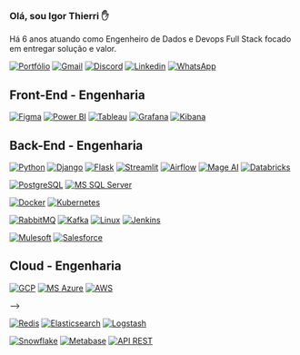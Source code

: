 <!--
**igorthierri18/igorthierri18** is a ✨ _special_ ✨ repository because its `README.md` (this file) appears on your GitHub profile.
Here are some ideas to get you started:
- 🔭 I’m currently working on ...
- 🌱 I’m currently learning ...
- 👯 I’m looking to collaborate on ...
- 🤔 I’m looking for help with ...
- 💬 Ask me about ...
- 📫 How to reach me: ...
- 😄 Pronouns: ...
- ⚡ Fun fact: ...
-->
### Olá, sou Igor Thierri ✋
Há 6 anos atuando como Engenheiro de Dados e Devops Full Stack focado em entregar solução e valor.

[![Portfólio](https://img.shields.io/badge/Blogger-FF5722?style=for-the-badge&logo=blogger&logoColor=white)](https://app.powerbi.com/view?r=eyJrIjoiZGQ4OTMyZTEtZmFmMS00NTJhLWIzNzgtYTU5ZTc0MDM1NTc1IiwidCI6ImI1MzBiMGRmLWZiMmEtNDZlMC1hMTY4LTQwNWZjY2NmMWE5NCJ9&pageName=ReportSection)
[![Gmail](https://img.shields.io/badge/Gmail-D14836?style=for-the-badge&logo=gmail&logoColor=white)](https://bit.ly/3qIIkNo)
[![Discord](https://img.shields.io/badge/Discord-7289DA?style=for-the-badge&logo=discord&logoColor=white)](Genial#0487)
[![Linkedin](https://img.shields.io/badge/LinkedIn-0077B5?style=for-the-badge&logo=linkedin&logoColor=white)](https://www.linkedin.com/in/igor-thierri-594706180/)
[![WhatsApp](https://img.shields.io/badge/WhatsApp-25D366?style=for-the-badge&logo=whatsapp&logoColor=white)](https://api.whatsapp.com/send?1=pt_BR&phone=5511984155901)

## Front-End - Engenharia
[![Figma](https://img.shields.io/badge/Figma-F24E1E?style=for-the-badge&logo=figma&logoColor=white)]()
[![Power BI](https://img.shields.io/badge/Power_BI-FFB900?style=for-the-badge&logo=powerbi&logoColor=white)]()
[![Tableau](https://img.shields.io/badge/Tableau-E97627?style=for-the-badge&logo=Tableau&logoColor=white)]()
[![Grafana](https://img.shields.io/badge/Grafana-F46800?style=for-the-badge&logo=grafana&logoColor=white)]()
[![Kibana](https://img.shields.io/badge/Kibana-005571?style=for-the-badge&logo=kibana&logoColor=white)]()

## Back-End - Engenharia
[![Python](https://img.shields.io/badge/Python-14354C?style=for-the-badge&logo=python&logoColor=white)]()
[![Django](https://img.shields.io/badge/Django-092E20?style=for-the-badge&logo=django&logoColor=white)]()
[![Flask](https://img.shields.io/badge/Flask-000000?style=for-the-badge&logo=flask&logoColor=white)]()
[![Streamlit](https://img.shields.io/badge/Streamlit-FF4B4B?style=for-the-badge&logo=streamlit&logoColor=white)]()
[![Airflow](https://img.shields.io/badge/Airflow-017CEE?style=for-the-badge&logo=apache-airflow&logoColor=white)]()
[![Mage AI](https://img.shields.io/badge/Mage_AI-005C89?style=for-the-badge&logo=mage-ai&logoColor=white)]()
[![Databricks](https://img.shields.io/badge/Databricks-FCC624?style=for-the-badge&logo=databricks&logoColor=white)]()

[![PostgreSQL](https://img.shields.io/badge/PostgreSQL-316192?style=for-the-badge&logo=postgresql&logoColor=white)]()
[![MS SQL Server](https://img.shields.io/badge/Microsoft_SQL_Server-CC2927?style=for-the-badge&logo=microsoft-sql-server&logoColor=white)]()

[![Docker](https://img.shields.io/badge/Docker-2496ED?style=for-the-badge&logo=docker&logoColor=white)]()
[![Kubernetes](https://img.shields.io/badge/Kubernetes-326CE5?style=for-the-badge&logo=kubernetes&logoColor=white)]()

[![RabbitMQ](https://img.shields.io/badge/RabbitMQ-FF6600?style=for-the-badge&logo=rabbitmq&logoColor=white)]()
[![Kafka](https://img.shields.io/badge/Kafka-231F20?style=for-the-badge&logo=apache-kafka&logoColor=white)]()
[![Linux](https://img.shields.io/badge/Linux-FCC624?style=for-the-badge&logo=linux&logoColor=white)]()
[![Jenkins](https://img.shields.io/badge/Jenkins-D24939?style=for-the-badge&logo=jenkins&logoColor=white)]()

[![Mulesoft](https://img.shields.io/badge/MuleSoft-003D65?style=for-the-badge&logo=mulesoft&logoColor=white)]()
[![Salesforce](https://img.shields.io/badge/Salesforce-00A1E0?style=for-the-badge&logo=salesforce&logoColor=white)]()

## Cloud - Engenharia
[![GCP](https://img.shields.io/badge/Google_Cloud-4285F4?style=for-the-badge&logo=google-cloud&logoColor=white)]()
[![MS Azure](https://img.shields.io/badge/Microsoft_Azure-0089D6?style=for-the-badge&logo=microsoft-azure&logoColor=white)]()
[![AWS](https://img.shields.io/badge/Amazon_AWS-232F3E?style=for-the-badge&logo=amazon-aws&logoColor=white)]()

-->
	
[![Redis](https://img.shields.io/badge/Redis-D92C2C?style=for-the-badge&logo=redis&logoColor=white)]()
[![Elasticsearch](https://img.shields.io/badge/Elasticsearch-005571?style=for-the-badge&logo=elasticsearch&logoColor=white)]()
[![Logstash](https://img.shields.io/badge/Logstash-FF4F00?style=for-the-badge&logo=logstash&logoColor=white)]()


[![Snowflake](https://img.shields.io/badge/Snowflake-0040F9?style=for-the-badge&logo=snowflake&logoColor=white)]()
[![Metabase](https://img.shields.io/badge/Metabase-003D62?style=for-the-badge&logo=metabase&logoColor=white)]()
[![API REST](https://img.shields.io/badge/REST_API-25D366?style=for-the-badge&logo=api&logoColor=white)]()





